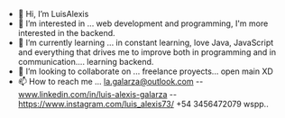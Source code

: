 - 👋 Hi, I’m LuisAlexis
- 👀 I’m interested in ... web development and programming, I'm more interested in the backend.
- 🌱 I’m currently learning ... in constant learning, love Java, JavaScript and everything that drives me to improve both in programming and in communication.... learning backend.
- 💞️ I’m looking to collaborate on ... freelance proyects... open main XD
- 📫 How to reach me ...  la.galarza@outlook.com --  www.linkedin.com/in/luis-alexis-galarza --
https://www.instagram.com/luis_alexis73/ +54 3456472079 wspp..


<!---
LuisAlexis73/LuisAlexis73 is a ✨ special ✨ repository because its `README.md` (this file) appears on your GitHub profile.
You can click the Preview link to take a look at your changes.
--->
